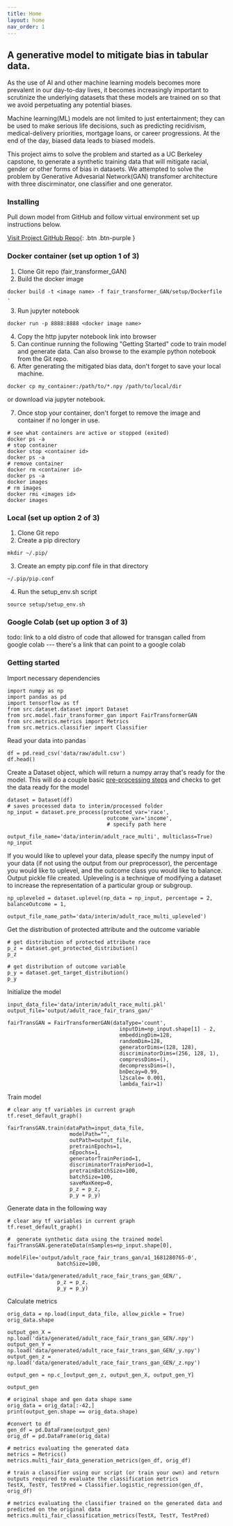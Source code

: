```yaml
---
title: Home
layout: home
nav_order: 1
---
```


## A generative model to mitigate bias in tabular data.

As the use of AI and other machine learning models becomes more prevalent in our day-to-day lives, it becomes increasingly important to scrutinize the underlying datasets that these models are trained on so that we avoid perpetuating any potential biases.

Machine learning(ML) models are not limited to just entertainment; they can be used to make serious life decisions, such as predicting recidivism, medical-delivery priorities, mortgage loans, or career progressions. At the end of the day, biased data leads to biased models.

This project aims to solve the problem and started as a UC Berkeley capstone, to generate a synthetic training data that will mitigate racial, gender or other forms of bias in datasets. We attempted to solve the problem by Generative Advesarial Network(GAN) transfomer architecture with three discirminator, one classifier and one generator.

### Installing

Pull down model from GitHub and follow virtual environment set up instructions below. 

[Visit Project GitHub Repo](https://github.com/tflint-ucb/fair_transformer_GAN){: .btn .btn-purple }

### Docker container (set up option 1 of 3)
1. Clone Git repo (fair_transformer_GAN)
2. Build the docker image
```
docker build -t <image name> -f fair_transformer_GAN/setup/Dockerfile .
```
3. Run jupyter notebook
```
docker run -p 8888:8888 <docker image name>
```
4. Copy the http jupyter notebook link into browser
5. Can continue running the following "Getting Started" code to train model and generate data. Can also browse to the example python notebook from the Git repo. 
6. After generating the mitigated bias data, don't forget to save your local machine.
```
docker cp my_container:/path/to/*.npy /path/to/local/dir
```
or download via jupyter notebook. 

7. Once stop your container, don't forget to remove the image and container if no longer in use. 
```
# see what containers are active or stopped (exited)
docker ps -a 
# stop container
docker stop <container id>
docker ps -a 
# remove container
docker rm <container id>
docker ps -a
docker images
# rm images 
docker rmi <images id>
docker images
```


### Local (set up option 2 of 3)
1. Clone Git repo
2. Create a pip directory
```
mkdir ~/.pip/
```
3. Create an empty pip.conf file in that directory
```
~/.pip/pip.conf 
```
4. Run the setup_env.sh script
```
source setup/setup_env.sh
```

### Google Colab (set up option 3 of 3)
todo: link to a old distro of code that allowed for transgan called from google colab --- there's a link that can point to a google colab 

### Getting started

Import necessary dependencies

```
import numpy as np
import pandas as pd
import tensorflow as tf
from src.dataset.dataset import Dataset
from src.model.fair_transformer_gan import FairTransformerGAN
from src.metrics.metrics import Metrics
from src.metrics.classifier import Classifier
```

Read your data into pandas
```
df = pd.read_csv('data/raw/adult.csv')
df.head()
```

Create a Dataset object, which will return a numpy array that's ready for the model. This will do a couple basic [pre-processing steps] and checks to get the data ready for the model
```
dataset = Dataset(df)
# saves processed data to interim/processed folder
np_input = dataset.pre_process(protected_var='race', 
                                outcome_var='income', 
                                # specify path here
                                output_file_name='data/interim/adult_race_multi', multiclass=True)
np_input
```

If you would like to uplevel your data, please specify the numpy input of your data (if not using the output from our preprocessor), the percentage you would like to uplevel, and the outcome class you would like to balance. Output pickle file created. Upleveling is a 
technique of modifying a dataset to increase the representation of a particular group or subgroup.
```
np_upleveled = dataset.uplevel(np_data = np_input, percentage = 2, balanceOutcome = 1,
                                    output_file_name_path='data/interim/adult_race_multi_upleveled')
```

Get the distribution of protected attribute and the outcome variable
```
# get distribution of protected attribute race
p_z = dataset.get_protected_distribution()
p_z
```
```
# get distribution of outcome variable
p_y = dataset.get_target_distribution()
p_y
```

Initialize the model 
```
input_data_file='data/interim/adult_race_multi.pkl' 
output_file='output/adult_race_fair_trans_gan/'
```
```
fairTransGAN = FairTransformerGAN(dataType='count',
                                    inputDim=np_input.shape[1] - 2,
                                    embeddingDim=128,
                                    randomDim=128,
                                    generatorDims=(128, 128),
                                    discriminatorDims=(256, 128, 1),
                                    compressDims=(),
                                    decompressDims=(),
                                    bnDecay=0.99,
                                    l2scale= 0.001,
                                    lambda_fair=1)
```

Train model
```
# clear any tf variables in current graph
tf.reset_default_graph()
```
```
fairTransGAN.train(dataPath=input_data_file,
                    modelPath="",
                    outPath=output_file,
                    pretrainEpochs=1,
                    nEpochs=1,
                    generatorTrainPeriod=1,
                    discriminatorTrainPeriod=1,
                    pretrainBatchSize=100,
                    batchSize=100,
                    saveMaxKeep=0,
                    p_z = p_z,
                    p_y = p_y)
```

Generate data in the following way

```
# clear any tf variables in current graph
tf.reset_default_graph()

```

```
#  generate synthetic data using the trained model 
fairTransGAN.generateData(nSamples=np_input.shape[0],
                modelFile='output/adult_race_fair_trans_gan/a1_1681280765-0',
                batchSize=100,
                outFile='data/generated/adult_race_fair_trans_gan_GEN/',
                p_z = p_z,
                p_y = p_y)
```
Calculate metrics
```
orig_data = np.load(input_data_file, allow_pickle = True)
orig_data.shape
```

```
output_gen_X = np.load('data/generated/adult_race_fair_trans_gan_GEN/.npy')
output_gen_Y = np.load('data/generated/adult_race_fair_trans_gan_GEN/_y.npy')
output_gen_z = np.load('data/generated/adult_race_fair_trans_gan_GEN/_z.npy')

output_gen = np.c_[output_gen_z, output_gen_X, output_gen_Y]

output_gen
```

```
# original shape and gen data shape same
orig_data = orig_data[:-42,]
print(output_gen.shape == orig_data.shape)
```

```
#convert to df
gen_df = pd.DataFrame(output_gen)
orig_df = pd.DataFrame(orig_data)
```

```
# metrics evaluating the generated data
metrics = Metrics()
metrics.multi_fair_data_generation_metrics(gen_df, orig_df)
```
```
# train a classifier using our script (or train your own) and return outputs required to evaluate the classification metrics
TestX, TestY, TestPred = Classifier.logistic_regression(gen_df, orig_df)
```
```
# metrics evaluating the classifier trained on the generated data and predicted on the original data
metrics.multi_fair_classification_metrics(TestX, TestY, TestPred)
```

[pre-processing steps]: #
